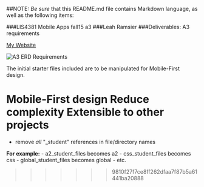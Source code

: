 ##NOTE: *Be sure* that this README.md file contains Markdown language, as well as the following items:

###LIS4381 Mobile Apps fall15 a3
###Leah Ramsier
###Deliverables: A3 requirements

[My Website](http://leaherynramsier.com/lis4381/a2/index.php)

![A3 ERD Requirements](https://bitbucket.org/lramsier/lis4381/raw/master/a3/images/a3.png "A3 ERD") 

The initial starter files included are to be manipulated for Mobile-First design.

Mobile-First design
Reduce complexity
Extensible to other projects
=======
- remove *all* "_student" references in file/directory names

**For example:**
    - a2_student_files becomes a2
    - css_student_files becomes css
    - global_student_files becomes global
    - etc.
>>>>>>> 9810f27f7ce8ff262dfaa7f87b5a61441ba20888
